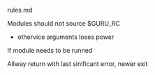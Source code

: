rules.md

Modules should not source $GURU_RC
- othervice arguments loses power

If module needs to be runned 

Allway return with last sinificant error, newer exit 


